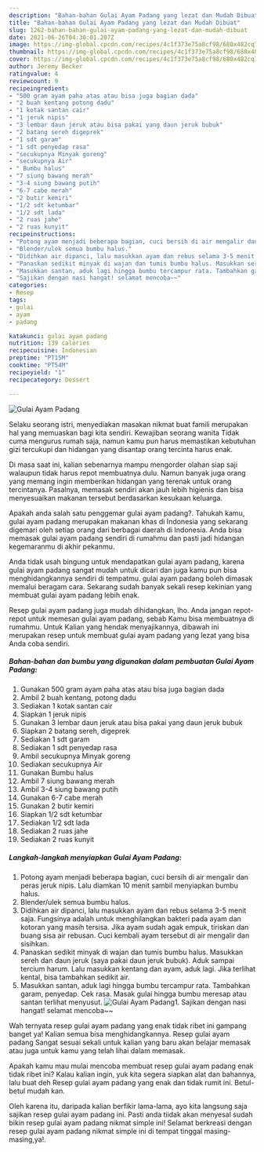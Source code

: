 ```yaml
---
description: "Bahan-bahan Gulai Ayam Padang yang lezat dan Mudah Dibuat"
title: "Bahan-bahan Gulai Ayam Padang yang lezat dan Mudah Dibuat"
slug: 1262-bahan-bahan-gulai-ayam-padang-yang-lezat-dan-mudah-dibuat
date: 2021-06-26T04:30:01.207Z
image: https://img-global.cpcdn.com/recipes/4c1f373e75a8cf98/680x482cq70/gulai-ayam-padang-foto-resep-utama.jpg
thumbnail: https://img-global.cpcdn.com/recipes/4c1f373e75a8cf98/680x482cq70/gulai-ayam-padang-foto-resep-utama.jpg
cover: https://img-global.cpcdn.com/recipes/4c1f373e75a8cf98/680x482cq70/gulai-ayam-padang-foto-resep-utama.jpg
author: Jeremy Becker
ratingvalue: 4
reviewcount: 9
recipeingredient:
- "500 gram ayam paha atas atau bisa juga bagian dada"
- "2 buah kentang potong dadu"
- "1 kotak santan cair"
- "1 jeruk nipis"
- "3 lembar daun jeruk atau bisa pakai yang daun jeruk bubuk"
- "2 batang sereh digeprek"
- "1 sdt garam"
- "1 sdt penyedap rasa"
- "secukupnya Minyak goreng"
- "secukupnya Air"
- " Bumbu halus"
- "7 siung bawang merah"
- "3-4 siung bawang putih"
- "6-7 cabe merah"
- "2 butir kemiri"
- "1/2 sdt ketumbar"
- "1/2 sdt lada"
- "2 ruas jahe"
- "2 ruas kunyit"
recipeinstructions:
- "Potong ayam menjadi beberapa bagian, cuci bersih di air mengalir dan peras jeruk nipis. Lalu diamkan 10 menit sambil menyiapkan bumbu halus."
- "Blender/ulek semua bumbu halus."
- "Didihkan air dipanci, lalu masukkan ayam dan rebus selama 3-5 menit saja. Fungsinya adalah untuk menghilangkan bakteri pada ayam dan kotoran yang masih tersisa. Jika ayam sudah agak empuk, tiriskan dan buang sisa air rebusan. Cuci kembali ayam tersebut di air mengalir dan sisihkan."
- "Panaskan sedikit minyak di wajan dan tumis bumbu halus. Masukkan sereh dan daun jeruk (saya pakai daun jeruk bubuk). Aduk sampai tercium harum. Lalu masukkan kentang dan ayam, aduk lagi. Jika terlihat kental, bisa tambahkan sedikit air."
- "Masukkan santan, aduk lagi hingga bumbu tercampur rata. Tambahkan garam, penyedap. Cek rasa. Masak gulai hingga bumbu meresap atau santan terlihat menyusut."
- "Sajikan dengan nasi hangat! selamat mencoba~~"
categories:
- Resep
tags:
- gulai
- ayam
- padang

katakunci: gulai ayam padang 
nutrition: 139 calories
recipecuisine: Indonesian
preptime: "PT15M"
cooktime: "PT54M"
recipeyield: "1"
recipecategory: Dessert

---
```



![Gulai Ayam Padang](https://img-global.cpcdn.com/recipes/4c1f373e75a8cf98/680x482cq70/gulai-ayam-padang-foto-resep-utama.jpg)

Selaku seorang istri, menyediakan masakan nikmat buat famili merupakan hal yang memuaskan bagi kita sendiri. Kewajiban seorang  wanita Tidak cuma mengurus rumah saja, namun kamu pun harus memastikan kebutuhan gizi tercukupi dan hidangan yang disantap orang tercinta harus enak.

Di masa  saat ini, kalian sebenarnya mampu mengorder olahan siap saji walaupun tidak harus repot membuatnya dulu. Namun banyak juga orang yang memang ingin memberikan hidangan yang terenak untuk orang tercintanya. Pasalnya, memasak sendiri akan jauh lebih higienis dan bisa menyesuaikan makanan tersebut berdasarkan kesukaan keluarga. 



Apakah anda salah satu penggemar gulai ayam padang?. Tahukah kamu, gulai ayam padang merupakan makanan khas di Indonesia yang sekarang digemari oleh setiap orang dari berbagai daerah di Indonesia. Anda bisa memasak gulai ayam padang sendiri di rumahmu dan pasti jadi hidangan kegemaranmu di akhir pekanmu.

Anda tidak usah bingung untuk mendapatkan gulai ayam padang, karena gulai ayam padang sangat mudah untuk dicari dan juga kamu pun bisa menghidangkannya sendiri di tempatmu. gulai ayam padang boleh dimasak memalui beragam cara. Sekarang sudah banyak sekali resep kekinian yang membuat gulai ayam padang lebih enak.

Resep gulai ayam padang juga mudah dihidangkan, lho. Anda jangan repot-repot untuk memesan gulai ayam padang, sebab Kamu bisa membuatnya di rumahmu. Untuk Kalian yang hendak menyajikannya, dibawah ini merupakan resep untuk membuat gulai ayam padang yang lezat yang bisa Anda coba sendiri.

<!--inarticleads1-->

##### Bahan-bahan dan bumbu yang digunakan dalam pembuatan Gulai Ayam Padang:

1. Gunakan 500 gram ayam paha atas atau bisa juga bagian dada
1. Ambil 2 buah kentang, potong dadu
1. Sediakan 1 kotak santan cair
1. Siapkan 1 jeruk nipis
1. Gunakan 3 lembar daun jeruk atau bisa pakai yang daun jeruk bubuk
1. Siapkan 2 batang sereh, digeprek
1. Sediakan 1 sdt garam
1. Sediakan 1 sdt penyedap rasa
1. Ambil secukupnya Minyak goreng
1. Sediakan secukupnya Air
1. Gunakan  Bumbu halus
1. Ambil 7 siung bawang merah
1. Ambil 3-4 siung bawang putih
1. Gunakan 6-7 cabe merah
1. Gunakan 2 butir kemiri
1. Siapkan 1/2 sdt ketumbar
1. Sediakan 1/2 sdt lada
1. Sediakan 2 ruas jahe
1. Sediakan 2 ruas kunyit




<!--inarticleads2-->

##### Langkah-langkah menyiapkan Gulai Ayam Padang:

1. Potong ayam menjadi beberapa bagian, cuci bersih di air mengalir dan peras jeruk nipis. Lalu diamkan 10 menit sambil menyiapkan bumbu halus.
1. Blender/ulek semua bumbu halus.
1. Didihkan air dipanci, lalu masukkan ayam dan rebus selama 3-5 menit saja. Fungsinya adalah untuk menghilangkan bakteri pada ayam dan kotoran yang masih tersisa. Jika ayam sudah agak empuk, tiriskan dan buang sisa air rebusan. Cuci kembali ayam tersebut di air mengalir dan sisihkan.
1. Panaskan sedikit minyak di wajan dan tumis bumbu halus. Masukkan sereh dan daun jeruk (saya pakai daun jeruk bubuk). Aduk sampai tercium harum. Lalu masukkan kentang dan ayam, aduk lagi. Jika terlihat kental, bisa tambahkan sedikit air.
1. Masukkan santan, aduk lagi hingga bumbu tercampur rata. Tambahkan garam, penyedap. Cek rasa. Masak gulai hingga bumbu meresap atau santan terlihat menyusut.
<img src="//assets-global.cpcdn.com/assets/icons/button_play-2c75c40dde080a61004c1f40b05d8f140eaff45d7e9e6481dc71c63d2e7c4909.png" alt="Gulai Ayam Padang">1. Sajikan dengan nasi hangat! selamat mencoba~~




Wah ternyata resep gulai ayam padang yang enak tidak ribet ini gampang banget ya! Kalian semua bisa menghidangkannya. Resep gulai ayam padang Sangat sesuai sekali untuk kalian yang baru akan belajar memasak atau juga untuk kamu yang telah lihai dalam memasak.

Apakah kamu mau mulai mencoba membuat resep gulai ayam padang enak tidak ribet ini? Kalau kalian ingin, yuk kita segera siapkan alat dan bahannya, lalu buat deh Resep gulai ayam padang yang enak dan tidak rumit ini. Betul-betul mudah kan. 

Oleh karena itu, daripada kalian berfikir lama-lama, ayo kita langsung saja sajikan resep gulai ayam padang ini. Pasti anda tiidak akan menyesal sudah bikin resep gulai ayam padang nikmat simple ini! Selamat berkreasi dengan resep gulai ayam padang nikmat simple ini di tempat tinggal masing-masing,ya!.

